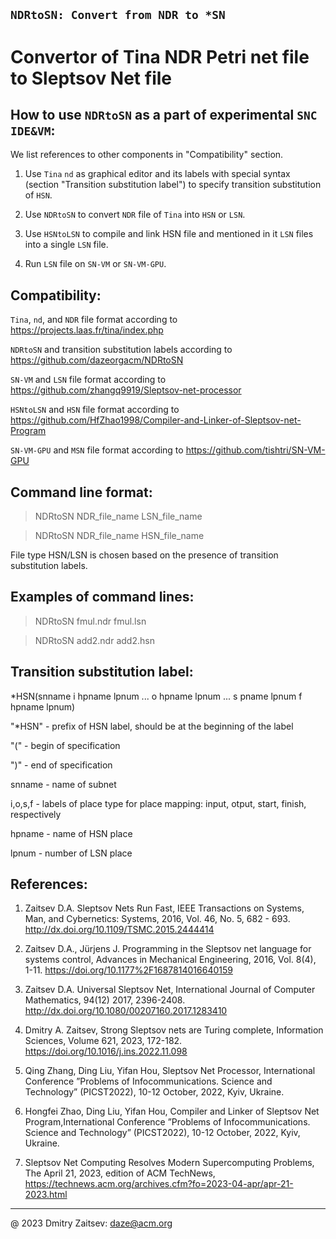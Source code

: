 ## `NDRtoSN: Convert from NDR to *SN`

# Convertor of Tina NDR Petri net file to Sleptsov Net file


How to use `NDRtoSN` as a part of experimental `SNC IDE&VM`:
------------------------------------------------------------

We list references to other components in "Compatibility" section.

1) Use `Tina` `nd` as graphical editor and its labels with special syntax (section "Transition substitution label") to specify transition substitution of `HSN`.

2) Use `NDRtoSN` to convert `NDR` file of `Tina` into `HSN` or `LSN`. 

3) Use `HSNtoLSN` to compile and link HSN file and mentioned in it `LSN` files into a single `LSN` file.

4) Run `LSN` file on `SN-VM` or `SN-VM-GPU`.


Compatibility: 
-------------- 

`Tina`, `nd`, and `NDR` file format according to https://projects.laas.fr/tina/index.php

`NDRtoSN` and transition substitution labels according to https://github.com/dazeorgacm/NDRtoSN

`SN-VM` and `LSN` file format according to https://github.com/zhangq9919/Sleptsov-net-processor

`HSNtoLSN` and `HSN` file format according to https://github.com/HfZhao1998/Compiler-and-Linker-of-Sleptsov-net-Program

`SN-VM-GPU` and `MSN` file format according to https://github.com/tishtri/SN-VM-GPU


Command line format: 
-------------------- 

   >NDRtoSN NDR_file_name LSN_file_name 
   
   >NDRtoSN NDR_file_name HSN_file_name 
   
File type HSN/LSN is chosen based on the presence of transition substitution labels.
   
   
Examples of command lines: 
-------------------------- 

   >NDRtoSN fmul.ndr fmul.lsn
   
   >NDRtoSN add2.ndr add2.hsn
  
  
Transition substitution label:
------------------------------

*HSN(snname i hpname lpnum ... o hpname lpnum ... s pname lpnum f hpname lpnum)

"*HSN" - prefix of HSN label, should be at the beginning of the label

"(" - begin of specification

")" - end of specification

snname - name of subnet

i,o,s,f - labels of place type for place mapping: input, otput, start, finish, respectively

hpname - name of HSN place

lpnum - number of LSN place
   
   
References: 
----------- 
1. Zaitsev D.A. Sleptsov Nets Run Fast, IEEE Transactions on Systems, Man, and Cybernetics: Systems, 2016, Vol. 46, No. 5, 682 - 693. http://dx.doi.org/10.1109/TSMC.2015.2444414

2. Zaitsev D.A., Jürjens J. Programming in the Sleptsov net language for systems control, Advances in Mechanical Engineering, 2016, Vol. 8(4), 1-11. https://doi.org/10.1177%2F1687814016640159

3. Zaitsev D.A. Universal Sleptsov Net, International Journal of Computer Mathematics, 94(12) 2017, 2396-2408. http://dx.doi.org/10.1080/00207160.2017.1283410

4. Dmitry A. Zaitsev, Strong Sleptsov nets are Turing complete, Information Sciences, Volume 621, 2023, 172-182. https://doi.org/10.1016/j.ins.2022.11.098

5. Qing Zhang, Ding Liu, Yifan Hou, Sleptsov Net Processor, International Conference ”Problems of Infocommunications. Science and Technology” (PICST2022), 10-12 October, 2022, Kyiv, Ukraine.

6. Hongfei Zhao, Ding Liu, Yifan Hou, Compiler and Linker of Sleptsov Net Program,International Conference ”Problems of Infocommunications. Science and Technology” (PICST2022), 10-12 October, 2022, Kyiv, Ukraine.

7. Sleptsov Net Computing Resolves Modern Supercomputing Problems, The April 21, 2023, edition of ACM TechNews, https://technews.acm.org/archives.cfm?fo=2023-04-apr/apr-21-2023.html

----------------------------------------------------------------------- 
@ 2023 Dmitry Zaitsev: daze@acm.org 

